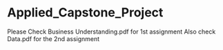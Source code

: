 # Applied_Capstone_Project
Please Check Business Understanding.pdf for 1st assignment
Also check Data.pdf for the 2nd assignment

